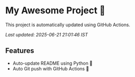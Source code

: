 # My Awesome Project 🚀

This project is automatically updated using GitHub Actions.

_Last updated: 2025-06-21 21:01:46 IST_

## Features
- Auto-update README using Python 🐍
- Auto Git push with GitHub Actions 🤖

